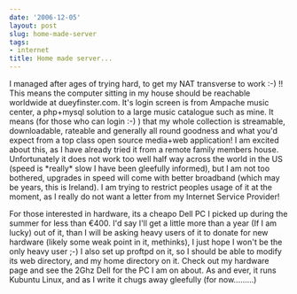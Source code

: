 ```yaml
---
date: '2006-12-05'
layout: post
slug: home-made-server
tags:
- internet
title: Home made server...
---
```


I managed after ages of trying hard, to get my NAT transverse to work :-) !!
This means the computer sitting in my house should be reachable worldwide at
dueyfinster.com. It's login screen is from Ampache music center, a php+mysql
solution to a large music catalogue such as mine. It means (for those who can
login :-) ) that my whole collection is streamable, downloadable, rateable and
generally all round goodness and what you'd expect from a top class open
source media+web application! I am excited about this, as I have already tried
it from a remote family members house. Unfortunately it does not work too well
half way across the world in the US (speed is \*really\* slow I have been
gleefully informed), but I am not too bothered, upgrades in speed will come
with better broadband (which may be years, this is Ireland). I am trying to
restrict peoples usage of it at the moment, as I really do not want a letter
from my Internet Service Provider!

For those interested in hardware, its a cheapo Dell PC I picked up during the
summer for less than €400. I'd say I'll get a little more than a year (If I am
lucky) out of it, than I will be asking heavy users of it to donate for new
hardware (likely some weak point in it, methinks), I just hope I won't be the
only heavy user ;-) I also set up proftpd on it, so I should be able to modify
its web directory, and my home directory on it. Check out my hardware page and
see the 2Ghz Dell for the PC I am on about. As and ever, it runs Kubuntu
Linux, and as I write it chugs away gleefully (for now.........)